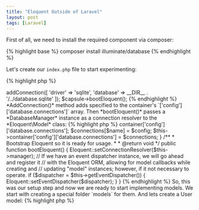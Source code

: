 ```yaml
---
title: "Eloquent Outside of Laravel"
layout: post
tags: [Laravel]
---
```


First of all, we need to install the required component via composer:

{% highlight base %}
composer install illuminate/database
{% endhighlight %}

Let's create our `index.php` file to start experimenting:

{% highlight php %}
<?php

require 'vendor/autoload.php'

use Illuminate\Database\Capsule\Manager as Capsule;

$capsule = new Capsule();
{% endhighlight %}

*Capsule* class is a sort of helper to work with a database. It uses Laravel's Container inside to manage connections and to create a *DatabaseManager* object. 

The next step is to add a connection with the specified settings (driver, login, password):

{% highlight php %}
<?php
// index.php
$capsule->addConnection([
    'driver' => 'sqlite',
    'database' => __DIR__ . '/../database.sqlite'
]);

$capsule->bootEloquent();
{% endhighlight %}

*AddConnection()* method adds specified to the container's `['config']['database.connections']` array. Then *bootEloquent()* passes a *DatabaseManager* instance as a connection resolver to the *Eloquent\Model* class:

{% highlight php %}
<?php 
// Illuminate\Database\Capsule\Manager.php

/**
 * Register a connection with the manager.
 *
 * @param  array   $config
 * @param  string  $name
 * @return void
 */
public function addConnection(array $config, $name = 'default')
{
    $connections = $this->container['config']['database.connections'];

    $connections[$name] = $config;

    $this->container['config']['database.connections'] = $connections;
}

/**
 * Bootstrap Eloquent so it is ready for usage.
 *
 * @return void
 */
public function bootEloquent()
{
    Eloquent::setConnectionResolver($this->manager);

    // If we have an event dispatcher instance, we will go ahead and register it
    // with the Eloquent ORM, allowing for model callbacks while creating and
    // updating "model" instances; however, if it not necessary to operate.
    if ($dispatcher = $this->getEventDispatcher()) {
        Eloquent::setEventDispatcher($dispatcher);
    }
}

{% endhighlight %}

So, this was our setup step and now we are ready to start implementing models. We start with creating a special folder `models` for them. And lets create a User model:

{% highlight php %}
<?php

use Illuminate\Database\Eloquent\Model as Eloquent;

class User extends Eloquent
{
    protected $fillable = [
        'first_name',
        'last_name',
        'email'
    ];
}
{% endhighlight %}

And that is all! Now we can create and use Eloquent models in our application. The only required steps are:

1. Create a capsule manager and add a connection to it.
2. Boot eloquent on the capsule manager.
3. Create and use Eloquent models by extending *Eloquent\Model* class.